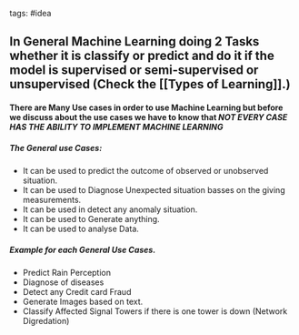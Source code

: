 tags: #idea 


## In General Machine Learning doing 2 Tasks whether it is classify or predict and do it if the model is supervised or semi-supervised or unsupervised (Check the [[Types of Learning]].)
#### There are Many Use cases in order to use Machine Learning but before we discuss about the use cases we have to know that *NOT EVERY CASE HAS THE ABILITY TO IMPLEMENT MACHINE LEARNING*

##### The General use Cases:
- It can be used to predict the outcome of observed or unobserved situation.
- It can be used to Diagnose Unexpected situation basses on the giving measurements.
- It can be used in detect any anomaly situation.
- It can be used to Generate anything.
- It can be used to analyse Data.

##### Example for each General Use Cases.
- Predict Rain Perception
- Diagnose of diseases
- Detect any Credit card Fraud
- Generate Images based on text.
- Classify Affected Signal Towers if there is one tower is down (Network Digredation)

